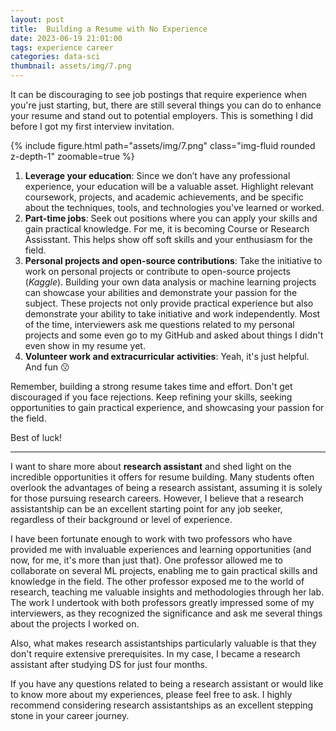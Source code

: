 ```yaml
---
layout: post
title:  Building a Resume with No Experience
date: 2023-06-19 21:01:00
tags: experience career
categories: data-sci
thumbnail: assets/img/7.png
---
```

It can be discouraging to see job postings that require experience when you're just starting, but, there are still several things you can do to enhance your resume and stand out to potential employers. This is something I did before I got my first interview invitation.

<div class="row mt-3">
    <div class="col-sm mt-3 mt-md-0">
        {% include figure.html path="assets/img/7.png" class="img-fluid rounded z-depth-1" zoomable=true %}
    </div>
</div>

1. **Leverage your education**: Since we don’t have any professional experience, your education will be a valuable asset. Highlight relevant coursework, projects, and academic achievements, and be specific about the techniques, tools, and technologies you've learned or worked.
2. **Part-time jobs**: Seek out positions where you can apply your skills and gain practical knowledge. For me, it is becoming Course or Research Assisstant. This helps show off soft skills and your enthusiasm for the field.
3. **Personal projects and open-source contributions**: Take the initiative to work on personal projects or contribute to open-source projects (*Kaggle*). Building your own data analysis or machine learning projects can showcase your abilities and demonstrate your passion for the subject. These projects not only provide practical experience but also demonstrate your ability to take initiative and work independently. Most of the time, interviewers ask me questions related to my personal projects and some even go to my GitHub and asked about things I didn't even show in my resume yet.
4. **Volunteer work and extracurricular activities**: Yeah, it's just helpful. And fun 😗

Remember, building a strong resume takes time and effort. Don't get discouraged if you face rejections. Keep refining your skills, seeking opportunities to gain practical experience, and showcasing your passion for the field. 

Best of luck!

---
I want to share more about **research assistant** and shed light on the incredible opportunities it offers for resume building. Many students often overlook the advantages of being a research assistant, assuming it is solely for those pursuing research careers. However, I believe that a research assistantship can be an excellent starting point for any job seeker, regardless of their background or level of experience.

I have been fortunate enough to work with two professors who have provided me with invaluable experiences and learning opportunities (and now, for me, it's more than just that). One professor allowed me to collaborate on several ML projects, enabling me to gain practical skills and knowledge in the field. The other professor exposed me to the world of research, teaching me valuable insights and methodologies through her lab. The work I undertook with both professors greatly impressed some of my interviewers, as they recognized the significance and ask me several things about the projects I worked on.

Also, what makes research assistantships particularly valuable is that they don't require extensive prerequisites. In my case, I became a research assistant after studying DS for just four months. 

If you have any questions related to being a research assistant or would like to know more about my experiences, please feel free to ask. I highly recommend considering research assistantships as an excellent stepping stone in your career journey.
